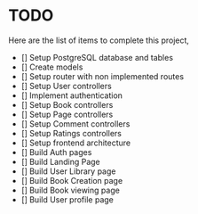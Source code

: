 # TODO

Here are the list of items to complete this project,

- [] Setup PostgreSQL database and tables
- [] Create models
- [] Setup router with non implemented routes
- [] Setup User controllers
- [] Implement authentication
- [] Setup Book controllers
- [] Setup Page controllers
- [] Setup Comment controllers
- [] Setup Ratings controllers
- [] Setup frontend architecture
- [] Build Auth pages
- [] Build Landing Page
- [] Build User Library page
- [] Build Book Creation page
- [] Build Book viewing page
- [] Build User profile page
